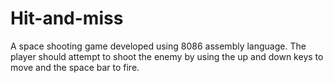 # Hit-and-miss
A space shooting game developed using 8086 assembly language. The player should attempt to shoot the enemy by using the up and down keys to move and the space bar to fire.
